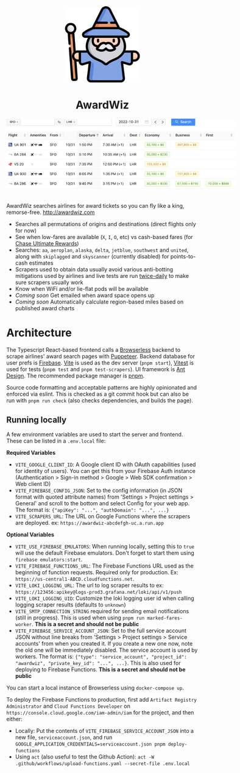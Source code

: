 <div align="center">
  <div><img src="src/wizard.png" style="width:200px" /></div>
  <div><h1>AwardWiz</h1></div>
  <div><img src="src/screenshot.png" style="max-width:600px" /></div>
</div>
<br/>

AwardWiz searches airlines for award tickets so you can fly like a king, remorse-free. http://awardwiz.com

- Searches all permutations of origins and destinations (direct flights only for now)
- See when low-fares are available (`X`, `I`, `O`, etc) vs cash-based fares (for [Chase Ultimate Rewards](https://thepointsguy.com/guide/redeeming-chase-ultimate-rewards-maximum-value/))
- Searches: `aa`, `aeroplan`, `alaska`, `delta`, `jetblue`, `southwest` and `united`, along with `skiplagged` and `skyscanner` (currently disabled) for points-to-cash estimates
- Scrapers used to obtain data usually avoid various anti-botting mitigations used by airlines and live tests are run [twice-daily](https://github.com/lg/awardwiz/actions/workflows/scraper-tests.yaml) to make sure scrapers usually work
- Know when WiFi and/or lie-flat pods will be available
- *Coming soon* Get emailed when award space opens up
- *Coming soon* Automatically calculate region-based miles based on published award charts

# Architecture

The Typescript React-based frontend calls a [Browserless](https://github.com/browserless/chrome) backend to scrape airlines' award search pages with [Puppeteer](https://github.com/puppeteer/puppeteer). Backend database for user prefs is [Firebase](http://firebase.google.com). [Vite](https://github.com/vitejs/vite) is used as the dev server (`pnpm start`), [Vitest](https://github.com/vitest-dev/vitest) is used for tests (`pnpm test` and `pnpm test-scrapers`). UI framework is [Ant Design](https://github.com/ant-design/ant-design/). The recommended package manager is [pnpm](https://github.com/pnpm/pnpm).

Source code formatting and acceptable patterns are highly opinionated and enforced via eslint. This is checked as a git commit hook but can also be run with `pnpm run check` (also checks dependencies, and builds the page).

## Running locally

A few environment variables are used to start the server and frontend. These can be listed in a `.env.local` file:

**Required Variables**
- `VITE_GOOGLE_CLIENT_ID`: A Google client ID with OAuth capabilities (used for identity of users). You can get this from your Firebase Auth instance (Authentication > Sign-in method > Google > Web SDK confirmation > Web client ID)
- `VITE_FIREBASE_CONFIG_JSON`: Set to the config information (in JSON format with quoted attribute names) from 'Settings > Project settings > General' and scroll to the bottom and select Config for your web app. The format is: `{"apiKey": "...", "authDomain": "...", ...}`
- `VITE_SCRAPERS_URL`: The URL on Google Functions where the scrapers are deployed. ex: `https://awardwiz-abcdefgh-uc.a.run.app`

**Optional Variables**
- `VITE_USE_FIREBASE_EMULATORS`: When running locally, setting this to `true` will use the default Firebase emulators. Don't forget to start them using `firebase emulators:start`.
- `VITE_FIREBASE_FUNCTIONS_URL`: The Firebase Functions URL used as the beginning of function requests. Required only for production. Ex: `https://us-central1-ABCD.cloudfunctions.net`.
- `VITE_LOKI_LOGGING_URL`: The url to log scraper results to ex: `https://123456:apikey@logs-prod3.grafana.net/loki/api/v1/push`
- `VITE_LOKI_LOGGING_UID`: Customize the loki logging user id when calling logging scraper results (defaults to `unknown`)
- `VITE_SMTP_CONNECTION_STRING` required for sending email notifications (still in progress). This is used when using `pnpm run marked-fares-worker`. **This is a secret and should not be public**
- `VITE_FIREBASE_SERVICE_ACCOUNT_JSON`: Set to the full service account JSON without line breaks from 'Settings > Project settings > Service accounts' from when you created it. If you create a new one now, note the old one will be immediately disabled. The service account is used by workers. The format is: `{"type": "service_account", "project_id": "awardwiz", "private_key_id": "...", ...}`. This is also used for deploying to Firebase Functions. **This is a secret and should not be public**

You can start a local instance of Browserless using `docker-compose up`.

To deploy the Firebase Functions to production, first add `Artifact Registry Administrator` and `Cloud Functions Developer` on `https://console.cloud.google.com/iam-admin/iam` for the project, and then either:
  - Locally: Put the contents of `VITE_FIREBASE_SERVICE_ACCOUNT_JSON` into a new file, `serviceaccount.json`, and run `GOOGLE_APPLICATION_CREDENTIALS=serviceaccount.json pnpm deploy-functions`
  - Using `act` (also useful to test the Github Action): `act -W .github/workflows/upload-functions.yaml --secret-file .env.local`
